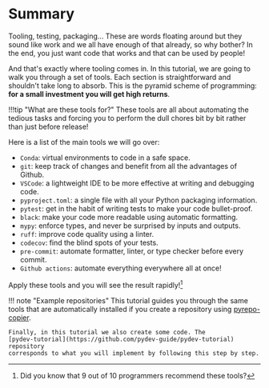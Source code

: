 
# Summary

Tooling, testing, packaging... These are words floating around but they sound
like work and we all have enough of that already, so why bother? In the end, you
just want code that works and that can be used by people!

And that's exactly where tooling comes in. In this tutorial, we are going to
walk you through a set of tools. Each section is straightforward and shouldn't
take long to absorb. This is the pyramid scheme of programming: **for a small
investment you will get high returns**.

!!!tip "What are these tools for?"
    These tools are all about automating the tedious tasks and forcing you to
    perform the  dull chores bit by bit rather than just before release!

Here is a list of the main tools we will go over:

- `Conda`: virtual environments to code in a safe space.
- `git`: keep track of changes and benefit from all the advantages of Github.
- `VSCode`: a lightweight IDE to be more effective at writing and debugging
code.
- `pyproject.toml`: a single file with all your Python packaging information.
- `pytest`: get in the habit of writing tests to make your code bullet-proof.
- `black`: make your code more readable using automatic formatting.
- `mypy`: enforce types, and never be surprised by inputs and outputs.
- `ruff`: improve code quality using a linter.
- `codecov`: find the blind spots of your tests.
- `pre-commit`: automate formatter, linter, or type checker before every commit.
- `Github actions`: automate everything everywhere all at once!

Apply these tools and you will see the result rapidly![^1]

!!! note "Example repositories"
    This tutorial guides you through the same tools that are automatically
    installed if you create a repository using
    [pyrepo-copier](https://github.com/pydev-guide/pyrepo-copier).

    Finally, in this tutorial we also create some code. The
    [pydev-tutorial](https://github.com/pydev-guide/pydev-tutorial) repository
    corresponds to what you will implement by following this step by step.

[^1]: Did you know that 9 out of 10 programmers recommend these tools?

